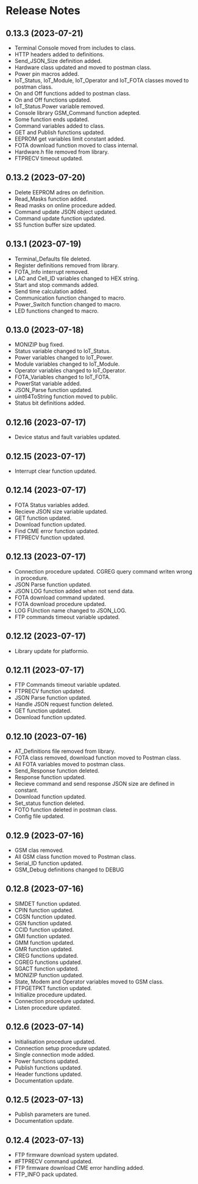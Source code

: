 # Release Notes

## 0.13.3 (2023-07-21)

* Terminal Console moved from includes to class.
* HTTP headers added to definitions.
* Send_JSON_Size definition added.
* Hardware class updated and moved to postman class.
* Power pin macros added.
* IoT_Status, IoT_Module, IoT_Operator and IoT_FOTA classes moved to postman class.
* On and Off functions added to postman class.
* On and Off functions updated.
* IoT_Status.Power variable removed.
* Console library GSM_Command function adepted.
* Some function ends updated.
* Command variables added to class.
* GET and Publish functions updated.
* EEPROM get variables limit constant added.
* FOTA download function moved to class internal.
* Hardware.h file removed from library.
* FTPRECV timeout updated.

## 0.13.2 (2023-07-20)

* Delete EEPROM adres on definition.
* Read_Masks function added.
* Read masks on online procedure added.
* Command update JSON object updated.
* Command update function updated.
* SS function buffer size updated.

## 0.13.1 (2023-07-19)

* Terminal_Defaults file deleted.
* Register definitions removed from library.
* FOTA_Info interrupt removed.
* LAC and Cell_ID variables changed to HEX string.
* Start and stop commands added.
* Send time calculation added.
* Communication function changed to macro.
* Power_Switch function changed to macro.
* LED functions changed to macro.

## 0.13.0 (2023-07-18)

* MONIZIP bug fixed.
* Status variable changed to IoT_Status.
* Power variables changed to IoT_Power.
* Module variables changed to IoT_Module.
* Operator variables changed to IoT_Operator.
* FOTA_Variables changed to IoT_FOTA.
* PowerStat variable added.
* JSON_Parse function updated.
* uint64ToString function moved to public.
* Status bit definitions added.

## 0.12.16 (2023-07-17)

* Device status and fault variables updated.

## 0.12.15 (2023-07-17)

* Interrupt clear function updated.

## 0.12.14 (2023-07-17)

* FOTA Status variables added.
* Recieve JSON size variable updated.
* GET function updated.
* Download function updated.
* Find CME error function updated.
* FTPRECV function updated.

## 0.12.13 (2023-07-17)

* Connection procedure updated. CGREG query command writen wrong in procedure.
* JSON Parse function updated.
* JSON LOG function added when not send data.
* FOTA download command updated.
* FOTA download procedure updated.
* LOG FUnction name changed to JSON_LOG.
* FTP commands timeout variable updated.

## 0.12.12 (2023-07-17)

* Library update for platformio.

## 0.12.11 (2023-07-17)

* FTP Commands timeout variable updated.
* FTPRECV function updated.
* JSON Parse function updated.
* Handle JSON request function deleted.
* GET function updated.
* Download function updated.

## 0.12.10 (2023-07-16)

* AT_Definitions file removed from library.
* FOTA class removed, download function moved to Postman class.
* All FOTA variables moved to postman class.
* Send_Response function deleted.
* Response function updated.
* Recieve command and send response JSON size are defined in constant.
* Download function updated.
* Set_status function deleted.
* FOTO function deleted in postman class.
* Config file updated.

## 0.12.9 (2023-07-16)

* GSM clas removed.
* All GSM class function moved to Postman class.
* Serial_ID function updated.
* GSM_Debug definitions changed to DEBUG
## 0.12.8 (2023-07-16)

* SIMDET function updated.
* CPIN function updated.
* CGSN function updated.
* GSN function updated.
* CCID function updated.
* GMI function updated.
* GMM function updated.
* GMR function updated.
* CREG functions updated.
* CGREG functions updated.
* SGACT function updated.
* MONIZIP function updated.
* State, Modem and Operator variables moved to GSM class.
* FTPGETPKT function updated.
* Initialize procedure updated.
* Connection procedure updated.
* Listen procedure updated.

## 0.12.6 (2023-07-14)

* Initialisation procedure updated.
* Connection setup procedure updated.
* Single connection mode added.
* Power functions updated.
* Publish functions updated.
* Header functions updated.
* Documentation update.

## 0.12.5 (2023-07-13)

* Publish parameters are tuned.
* Documentation update.

## 0.12.4 (2023-07-13)

* FTP firmware download system updated. 
* #FTPRECV command updated.
* FTP firmware download CME error handling added.
* FTP_INFO pack updated.

